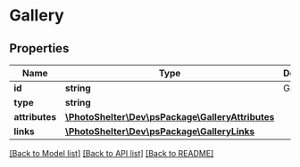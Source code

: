 # Gallery

## Properties
Name | Type | Description | Notes
------------ | ------------- | ------------- | -------------
**id** | **string** | Gallery ID | 
**type** | **string** |  | 
**attributes** | [**\PhotoShelter\Dev\psPackage\GalleryAttributes**](GalleryAttributes.md) |  | 
**links** | [**\PhotoShelter\Dev\psPackage\GalleryLinks**](GalleryLinks.md) |  | [optional] 

[[Back to Model list]](../../README.md#documentation-for-models) [[Back to API list]](../../README.md#documentation-for-api-endpoints) [[Back to README]](../../README.md)

